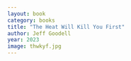 ```yaml
---
layout: book
category: books
title: "The Heat Will Kill You First"
author: Jeff Goodell
year: 2023
image: thwkyf.jpg
---
```

